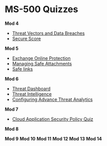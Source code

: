 # MS-500 Quizzes

**Mod 4**

* [Threat Vectors and Data Breaches](https://edxinteractivepage.blob.core.windows.net/miltstatic/MS101.1/20190329-071225302/static/CLD274x_M01_L01_match_Threatstutorial.html)
* [Secure Score](https://edxinteractivepage.blob.core.windows.net/miltstatic/MS101.1/20190329-071225302/static/CLD274x_M01_L03_flash_SecureScoretutorial.html)

**Mod 5**

* [Exchange Online Protection](https://edxinteractivepage.blob.core.windows.net/miltstatic/MS101.1/20190329-071225302/static/CLD274x_M02_L01_tile_EOPtutorial.html)
* [Managing Safe Attachments](https://edxinteractivepage.blob.core.windows.net/miltstatic/MS101.1/20190329-071225302/static/CLD274x_M02_L03_flip_Attachmentstutorial.html)
* [Safe links](https://edxinteractivepage.blob.core.windows.net/miltstatic/MS101.1/20190329-071225302/static/CLD274x_M02_L04_fill_Linkstutorial.html)

**Mod 6**
* [Threat Dashboard](https://edxinteractivepage.blob.core.windows.net/miltstatic/MS101.1/20190329-071225302/static/CLD274x_M03_L02_cw_SecDashboardtutorial.html)
* [Threat Intelligence](https://edxinteractivepage.blob.core.windows.net/miltstatic/MS101.1/20190329-071225302/static/CLD274x_M03_L01_flash_ThreatInteltutorial.html)
* [Configuring Advance Threat Analytics](https://edxinteractivepage.blob.core.windows.net/miltstatic/MS101.1/20190329-071225302/static/CLD274x_M03_L03_sort_ThreatAnalyticstutorial.html)

**Mod 7**
* [Cloud Application Security Policy Quiz](https://edxinteractivepage.blob.core.windows.net/miltstatic/MS101.1/20190329-071225302/static/CLD274x_M03_L04_match_CloudApptutorial.html)

**Mod 8**

**Mod 9**
**Mod 10**
**Mod 11**
**Mod 12**
**Mod 13**
**Mod 14**
 
